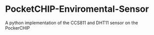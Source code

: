 # PocketCHIP-Enviromental-Sensor
 A python implementation of the CCS811 and DHT11 sensor on the PockerCHIP
